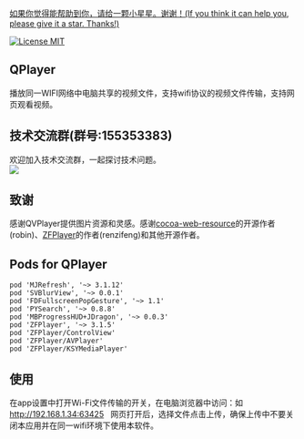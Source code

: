 [如果你觉得能帮助到你，请给一颗小星星。谢谢！(If you think it can help you, please give it a star. Thanks!)](https://github.com/dgynfi/QPlayer)

[![License MIT](https://img.shields.io/badge/license-MIT-green.svg?style=flat)](LICENSE)&nbsp;

## QPlayer

播放同一WIFI网络中电脑共享的视频文件，支持wifi协议的视频文件传输，支持网页观看视频。

## 技术交流群(群号:155353383)

欢迎加入技术交流群，一起探讨技术问题。<br />
![](https://github.com/dgynfi/QPlayer/raw/master/images/qq155353383.jpg)

## 致谢

感谢QVPlayer提供图片资源和灵感。感谢[cocoa-web-resource](https://github.com/robin/cocoa-web-resource)的开源作者(robin)、[ZFPlayer](https://github.com/renzifeng/ZFPlayer)的作者(renzifeng)和其他开源作者。


## Pods for QPlayer
```
pod 'MJRefresh', '~> 3.1.12'
pod 'SVBlurView', '~> 0.0.1'
pod 'FDFullscreenPopGesture', '~> 1.1'
pod 'PYSearch', '~> 0.8.8'
pod 'MBProgressHUD+JDragon', '~> 0.0.3'
pod 'ZFPlayer', '~> 3.1.5'
pod 'ZFPlayer/ControlView'
pod 'ZFPlayer/AVPlayer'
pod 'ZFPlayer/KSYMediaPlayer'
```

## 使用

在app设置中打开Wi-Fi文件传输的开关，在电脑浏览器中访问：如 http://192.168.1.34:63425 &nbsp; 网页打开后，选择文件点击上传，确保上传中不要关闭本应用并在同一wifi环境下使用本软件。
